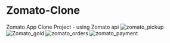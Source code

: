 # Zomato-Clone
Zomato App Clone Project - using Zomato api
![zomato_pickup](https://github.com/lokesh-sudhakar/Zomato-Clone/assets/35700254/2a2d7389-a9ad-4c3b-89b8-69b0cd1a5590)
![Zomato_gold](https://github.com/lokesh-sudhakar/Zomato-Clone/assets/35700254/5cd6f517-83c5-465a-958b-8a219c6ab4b3)
![zomato_orders](https://github.com/lokesh-sudhakar/Zomato-Clone/assets/35700254/ca147e94-b416-4e30-9337-b53022348d5f)
![zomato_payment](https://github.com/lokesh-sudhakar/Zomato-Clone/assets/35700254/23ba89ad-f184-42e1-82f4-638796fd3f19)
